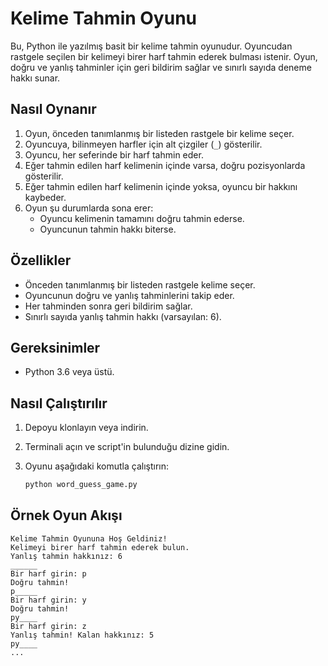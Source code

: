 # Kelime Tahmin Oyunu

Bu, Python ile yazılmış basit bir kelime tahmin oyunudur. Oyuncudan rastgele seçilen bir kelimeyi birer harf tahmin ederek bulması istenir. Oyun, doğru ve yanlış tahminler için geri bildirim sağlar ve sınırlı sayıda deneme hakkı sunar.

## Nasıl Oynanır

1. Oyun, önceden tanımlanmış bir listeden rastgele bir kelime seçer.
2. Oyuncuya, bilinmeyen harfler için alt çizgiler (`_`) gösterilir.
3. Oyuncu, her seferinde bir harf tahmin eder.
4. Eğer tahmin edilen harf kelimenin içinde varsa, doğru pozisyonlarda gösterilir.
5. Eğer tahmin edilen harf kelimenin içinde yoksa, oyuncu bir hakkını kaybeder.
6. Oyun şu durumlarda sona erer:
   - Oyuncu kelimenin tamamını doğru tahmin ederse.
   - Oyuncunun tahmin hakkı biterse.

## Özellikler

- Önceden tanımlanmış bir listeden rastgele kelime seçer.
- Oyuncunun doğru ve yanlış tahminlerini takip eder.
- Her tahminden sonra geri bildirim sağlar.
- Sınırlı sayıda yanlış tahmin hakkı (varsayılan: 6).

## Gereksinimler

- Python 3.6 veya üstü.

## Nasıl Çalıştırılır

1. Depoyu klonlayın veya indirin.
2. Terminali açın ve script'in bulunduğu dizine gidin.
3. Oyunu aşağıdaki komutla çalıştırın:

   ```bash
   python word_guess_game.py
   ```

## Örnek Oyun Akışı

```
Kelime Tahmin Oyununa Hoş Geldiniz!
Kelimeyi birer harf tahmin ederek bulun.
Yanlış tahmin hakkınız: 6
______
Bir harf girin: p
Doğru tahmin!
p_____
Bir harf girin: y
Doğru tahmin!
py____
Bir harf girin: z
Yanlış tahmin! Kalan hakkınız: 5
py____
...
```

